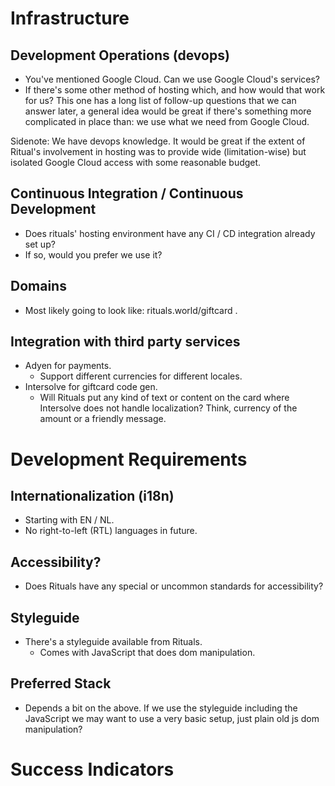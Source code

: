 # Infrastructure

## Development Operations (devops)

* You've mentioned Google Cloud. Can we use Google Cloud's services?
* If there's some other method of hosting which, and how would that work for us? This one has a long list of follow-up questions that we can answer later, a general idea would be great if there's something more complicated in place than: we use what we need from Google Cloud.

Sidenote: We have devops knowledge. It would be great if the extent of Ritual's involvement in hosting was to provide wide (limitation-wise) but isolated Google Cloud access with some reasonable budget.

## Continuous Integration / Continuous Development

* Does rituals' hosting environment have any CI / CD integration already set up?
* If so, would you prefer we use it?

## Domains

* Most likely going to look like: rituals.world/giftcard .

## Integration with third party services

* Adyen for payments.
  * Support different currencies for different locales.
* Intersolve for giftcard code gen.
  * Will Rituals put any kind of text or content on the card where Intersolve does not handle localization? Think, currency of the amount or a friendly message.

# Development Requirements

## Internationalization (i18n)

* Starting with EN / NL.
* No right-to-left (RTL) languages in future.

## Accessibility?

* Does Rituals have any special or uncommon standards for accessibility?

## Styleguide

* There's a styleguide available from Rituals.
  * Comes with JavaScript that does dom manipulation.

## Preferred Stack

* Depends a bit on the above. If we use the styleguide including the JavaScript we may want to use a very basic setup, just plain old js dom manipulation?

# Success Indicators

